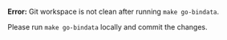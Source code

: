 **Error:** Git workspace is not clean after running `make go-bindata`.	

Please run `make go-bindata` locally and commit the changes.